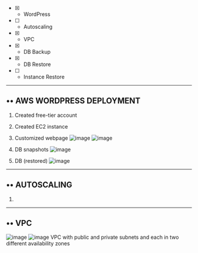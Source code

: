 

- [x] - WordPress
- [ ] - Autoscaling
- [x] - VPC
- [x] - DB Backup
- [x] - DB Restore
- [ ] - Instance Restore

--------
•• AWS WORDPRESS DEPLOYMENT
-------------
1. Created free-tier account
2. Created EC2 instance
4. Customized webpage
![image](https://user-images.githubusercontent.com/61839115/140954059-0b7603e0-d481-406e-bb3d-49165c7d69fb.png)
![image](https://user-images.githubusercontent.com/61839115/140954130-aec5772d-eb82-44e7-b530-27c43fe447f4.png)

5. DB snapshots
![image](https://user-images.githubusercontent.com/61839115/140954213-b3e2ea01-396a-484d-9673-ddb3f7cd37ca.png)

6. DB (restored)
![image](https://user-images.githubusercontent.com/61839115/140954287-f3a1a185-88b1-4174-879a-09aed7cb0537.png)

-----------------------
•• AUTOSCALING
--------------------
1. 
-----------------------
•• VPC
-----------------------
![image](https://user-images.githubusercontent.com/61839115/141308937-994aaee8-051f-4cdd-aba8-5c5de4c13be2.png)
![image](https://user-images.githubusercontent.com/61839115/141308957-640da51a-8c4d-4674-ab7f-39a0cf23a590.png)
VPC with public and private subnets and each in two different availability zones
